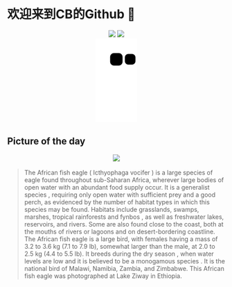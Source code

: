 
# 欢迎来到CB的Github 👋

<div align="center">
  <img height="137px" src="https://github-readme-stats.vercel.app/api?username=SuperCB&show_icons=true&theme=radical" />
  <img height="137px" src="https://github-readme-stats.vercel.app/api/top-langs/?username=SuperCB&hide_title=true&hide_border=true&layout=compact&langs_count=6&text_color=000&icon_color=fff" />
</div>


<div align="center">
    <img src="./contribution-snake/github-contribution-grid-snake.svg" />
</div>



## Picture of the day
<div align="center">
  <img width=400px src="https://upload.wikimedia.org/wikipedia/commons/thumb/8/87/African_fish_eagle_%28Haliaeetus_vocifer%29_Ethiopia.jpg/600px-African_fish_eagle_%28Haliaeetus_vocifer%29_Ethiopia.jpg" />
</div>

>The  African fish eagle  ( Icthyophaga vocifer ) is a large species of  eagle  found throughout sub-Saharan Africa, wherever large bodies of open water with an abundant food supply occur. It is a  generalist species , requiring only open water with sufficient prey and a good perch, as evidenced by the number of habitat types in which this species may be found. Habitats include grasslands, swamps, marshes, tropical rainforests and  fynbos , as well as freshwater lakes, reservoirs, and rivers. Some are also found close to the coast, both at the mouths of rivers or lagoons and on desert-bordering coastline. The African fish eagle is a large bird, with females having a mass of 3.2 to 3.6 kg (7.1 to 7.9 lb), somewhat larger than the male, at 2.0 to 2.5 kg (4.4 to 5.5 lb). It breeds during the  dry season , when water levels are low and it is believed to be a  monogamous species . It is the  national bird  of Malawi, Namibia, Zambia, and Zimbabwe. This African fish eagle was photographed at  Lake Ziway  in Ethiopia.


